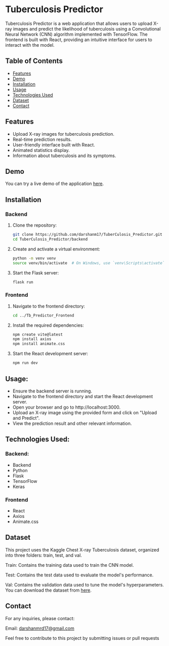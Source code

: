 # Tuberculosis Predictor

Tuberculosis Predictor is a web application that allows users to upload X-ray images and predict the likelihood of tuberculosis using a Convolutional Neural Network (CNN) algorithm implemented with TensorFlow. The frontend is built with React, providing an intuitive interface for users to interact with the model.

## Table of Contents

- [Features](#features)
- [Demo](#demo)
- [Installation](#installation)
- [Usage](#usage)
- [Technologies Used](#technologies-used)
- [Dataset](#dataset)
- [Contact](#contact)

## Features

- Upload X-ray images for tuberculosis prediction.
- Real-time prediction results.
- User-friendly interface built with React.
- Animated statistics display.
- Information about tuberculosis and its symptoms.

## Demo

You can try a live demo of the application [here](#).

## Installation

### Backend

1. Clone the repository:
   ```bash
   git clone https://github.com/darshanm17/TuberCulosis_Predictor.git
   cd TuberCulosis_Predictor/backend
2. Create and activate a virtual environment:
   ```bash
   python -m venv venv
   source venv/bin/activate  # On Windows, use `venv\Scripts\activate`
3. Start the Flask server:
   ```bash
   flask run

### Frontend

1. Navigate to the frontend directory:
   ```bash
   cd ../Tb_Predictor_Frontend
2. Install the required dependencies:
   ```bash
   npm create vite@latest
   npm install axios
   npm install animate.css

3. Start the React development server:
   ```bash
   npm run dev

## Usage:
- Ensure the backend server is running.
- Navigate to the frontend directory and start the React development server.
- Open your browser and go to http://localhost:3000.
- Upload an X-ray image using the provided form and click on "Upload and Predict".
- View the prediction result and other relevant information.

## Technologies Used:
### Backend:
- Backend
- Python
- Flask
- TensorFlow
- Keras
  
### Frontend
- React
- Axios
- Animate.css

## Dataset
This project uses the Kaggle Chest X-ray Tuberculosis dataset, organized into three folders: train, test, and val.

Train: Contains the training data used to train the CNN model.

Test: Contains the test data used to evaluate the model's performance.

Val: Contains the validation data used to tune the model's hyperparameters.
You can download the dataset from [here](https://www.kaggle.com/datasets/tawsifurrahman/tuberculosis-tb-chest-xray-dataset).

## Contact
For any inquiries, please contact:

Email: darshanmrd17@gmail.com

Feel free to contribute to this project by submitting issues or pull requests
